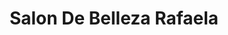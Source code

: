 ---
title: "Salon De Belleza Rafaela"
url: /la-canela/salon-de-belleza-rafaela/
shop: peluquería
---